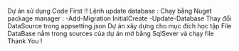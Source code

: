 Dự án sử dụng Code First !!
Lệnh update database :
Chạy bằng Nuget package manager :
-Add-Migration InitialCreate
-Update-Database
Thay đổi DataSource trong appsetting.json
Dự án xây dựng cho mục đích học tập
File DataBase nằm trong sources của dự án mở bằng SqlSever và chạy file
Thank You !
